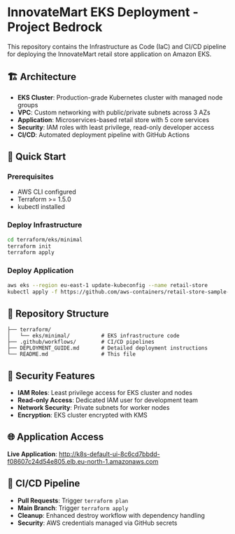 # InnovateMart EKS Deployment - Project Bedrock

This repository contains the Infrastructure as Code (IaC) and CI/CD pipeline for deploying the InnovateMart retail store application on Amazon EKS.

## 🏗️ Architecture

- **EKS Cluster**: Production-grade Kubernetes cluster with managed node groups
- **VPC**: Custom networking with public/private subnets across 3 AZs
- **Application**: Microservices-based retail store with 5 core services
- **Security**: IAM roles with least privilege, read-only developer access
- **CI/CD**: Automated deployment pipeline with GitHub Actions

## 🚀 Quick Start

### Prerequisites
- AWS CLI configured
- Terraform >= 1.5.0
- kubectl installed

### Deploy Infrastructure
```bash
cd terraform/eks/minimal
terraform init
terraform apply
```

### Deploy Application
```bash
aws eks --region eu-east-1 update-kubeconfig --name retail-store
kubectl apply -f https://github.com/aws-containers/retail-store-sample-app/releases/latest/download/kubernetes.yaml
```

## 📁 Repository Structure


```
├── terraform/
│   └── eks/minimal/          # EKS infrastructure code
├── .github/workflows/        # CI/CD pipelines
├── DEPLOYMENT_GUIDE.md       # Detailed deployment instructions
└── README.md                 # This file
```

## 🔐 Security Features

- **IAM Roles**: Least privilege access for EKS cluster and nodes
- **Read-only Access**: Dedicated IAM user for development team
- **Network Security**: Private subnets for worker nodes
- **Encryption**: EKS cluster encrypted with KMS

## 🌐 Application Access

**Live Application**: http://k8s-default-ui-8c6cd7bbdd-f08607c24d54e805.elb.eu-north-1.amazonaws.com


## 🔄 CI/CD Pipeline

- **Pull Requests**: Trigger `terraform plan`
- **Main Branch**: Trigger `terraform apply`
- **Cleanup**: Enhanced destroy workflow with dependency handling
- **Security**: AWS credentials managed via GitHub secrets
